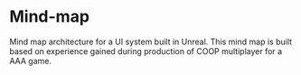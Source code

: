 # Mind-map
Mind map architecture for a UI system built in Unreal. This mind map is built based on experience gained during production of COOP multiplayer for a AAA game.
